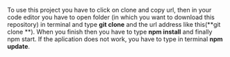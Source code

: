 To use this project you have to click on clone and copy url, then in your code editor you have to open folder (in which you want to download this repository) in terminal and type **git clone** and the url address like this(**git clone **). When you finish then you have to type **npm install** and finally npm start. If the aplication does not work, you have to type in terminal **npm update**.
